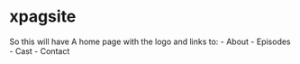 # xpagsite

So this will have A home page with the logo and links to:
    - About
    - Episodes
    - Cast
    - Contact

    
